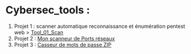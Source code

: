 # Cybersec_tools :
1. Projet 1 : scanner automatique reconnaissance et énumération pentest web > [Tool_01_Scan](https://github.com/deeprecon89/Pentest_tools/blob/ad64706b439997b4b41b5392cf77595447b40430/Tool_01_Scan)
2. Projet 2 : [Mon scanneur de Ports réseaux](https://github.com/deeprecon89/Cybersec_tools/blob/43ef3e428d922656349eb9166e7e76f2d59d742e/Mon_scanner_ports_reseaux)
3. Projet 3 : [Casseur de mots de passe ZIP](https://github.com/deeprecon89/Cybersec_tools/blob/88f26eb56875432481770fe67228a59d72cb4d55/Mon_scanner_ports_reseaux)
   

   
